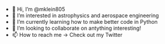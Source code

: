 - 👋 Hi, I’m @mklein805
- 👀 I’m interested in astrophysics and aerospace engineering
- 🌱 I’m currently learning how to make better code in Python
- 💞️ I’m looking to collaborate on antything interesting!
- 📫 How to reach me -> Check out my Twitter

